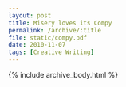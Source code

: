 ```yaml
---
layout: post
title: Misery loves its Compy
permalink: /archive/:title
file: static/compy.pdf
date: 2010-11-07
tags: [Creative Writing]
---
```

{% include archive_body.html %}

